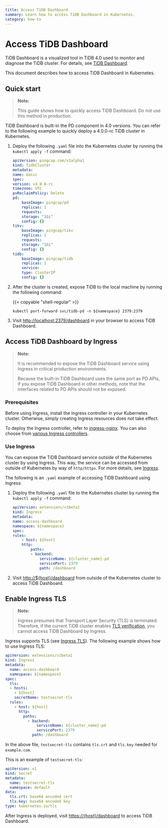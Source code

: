 ```yaml
---
title: Access TiDB Dashboard
summary: Learn how to access TiDB Dashboard in Kubernetes.
category: how-to
---
```


# Access TiDB Dashboard

TiDB Dashboard is a visualized tool in TiDB 4.0 used to monitor and diagnose the TiDB cluster. For details, see [TiDB Dashboard](https://github.com/pingcap-incubator/tidb-dashboard).

This document describes how to access TiDB Dashboard in Kubernetes.

## Quick start

> **Note:**
>
> This guide shows how to quickly access TiDB Dashboard. Do not use this method in production.

TiDB Dashboard is built-in the PD component in 4.0 versions. You can refer to the following example to quickly deploy a 4.0.0-rc TiDB cluster in Kubernetes.

1. Deploy the following `.yaml` file into the Kubernetes cluster by running the `kubectl apply -f` command:

    ```yaml
    apiVersion: pingcap.com/v1alpha1
    kind: TidbCluster
    metadata:
    name: basic
    spec:
    version: v4.0.0-rc
    timezone: UTC
    pvReclaimPolicy: Delete
    pd:
        baseImage: pingcap/pd
        replicas: 1
        requests:
        storage: "1Gi"
        config: {}
    tikv:
        baseImage: pingcap/tikv
        replicas: 1
        requests:
        storage: "1Gi"
        config: {}
    tidb:
        baseImage: pingcap/tidb
        replicas: 1
        service:
        type: ClusterIP
        config: {}
    ```

2. After the cluster is created, expose TiDB to the local machine by running the following command:

    {{< copyable "shell-regular" >}}

    ```shell
    kubectl port-forward svc/tidb-pd -n ${namespace} 2379:2379
    ```

3. Visit <http://localhost:2379/dashboard> in your browser to access TiDB Dashboard.

## Access TiDB Dashboard by Ingress

> **Note:**
>
> It is recommended to expose the TiDB Dashboard service using Ingress in critical production environments.
>
> Because the built-in TiDB Dashboard uses the same port as PD APIs, if you expose TiDB Dashboard in other methods, note that the interfaces related to PD APIs should not be exposed.

### Prerequisites

Before using Ingress, install the Ingress controller in your Kubernetes cluster. Otherwise, simply creating Ingress resources does not take effect.

To deploy the Ingress controller, refer to [ingress-nginx](https://kubernetes.github.io/ingress-nginx/deploy/). You can also choose from [various Ingress controllers](https://kubernetes.io/docs/concepts/services-networking/ingress-controllers/).

### Use Ingress

You can expose the TiDB Dashboard service outside of the Kubernetes cluster by using Ingress. This way, the service can be accessed from outside of Kubernetes by way of `http/https`. For more details, see [Ingress](https://kubernetes.io/zh/docs/concepts/services-networking/ingress/).

The following is an `.yaml` example of accessing TiDB Dashboard using Ingress:

1. Deploy the following `.yaml` file to the Kubernetes cluster by running the `kubectl apply -f` command:

    ```yaml
    apiVersion: extensions/v1beta1
    kind: Ingress
    metadata:
    name: access-dashboard
    namespace: ${namespace}
    spec:
    rules:
        - host: ${host}
        http:
            paths:
            - backend:
                serviceName: ${cluster_name}-pd
                servicePort: 2379
                path: /dashboard
    ```

2. Visit <http://${host}/dashboard> from outside of the Kubernetes cluster to access TiDB Dashboard.

## Enable Ingress TLS

> **Note:**
>
> Ingress presumes that Transport Layer Security (TLS) is terminated. Therefore, if the current TiDB cluster enables [TLS verification](enable-tls-between-components.md), you cannot access TiDB Dashboard by Ingress.

Ingress supports TLS (see [Ingress TLS](https://kubernetes.io/docs/concepts/services-networking/ingress/#tls)). The following example shows how to use Ingress TLS:

```yaml
apiVersion: extensions/v1beta1
kind: Ingress
metadata:
  name: access-dashboard
  namespace: ${namespace}
spec:
  tls:
  - hosts:
    - ${host}
    secretName: testsecret-tls
  rules:
    - host: ${host}
      http:
        paths:
          - backend:
              serviceName: ${cluster_name}-pd
              servicePort: 2379
            path: /dashboard
```

In the above file, `testsecret-tls` contains `tls.crt` and `tls.key` needed for `example.com`.

This is an example of `testsecret-tls`:

```yaml
apiVersion: v1
kind: Secret
metadata:
  name: testsecret-tls
  namespace: default
data:
  tls.crt: base64 encoded cert
  tls.key: base64 encoded key
type: kubernetes.io/tls
```

After Ingress is deployed, visit <https://{host}/dashboard> to access TiDB Dashboard.
